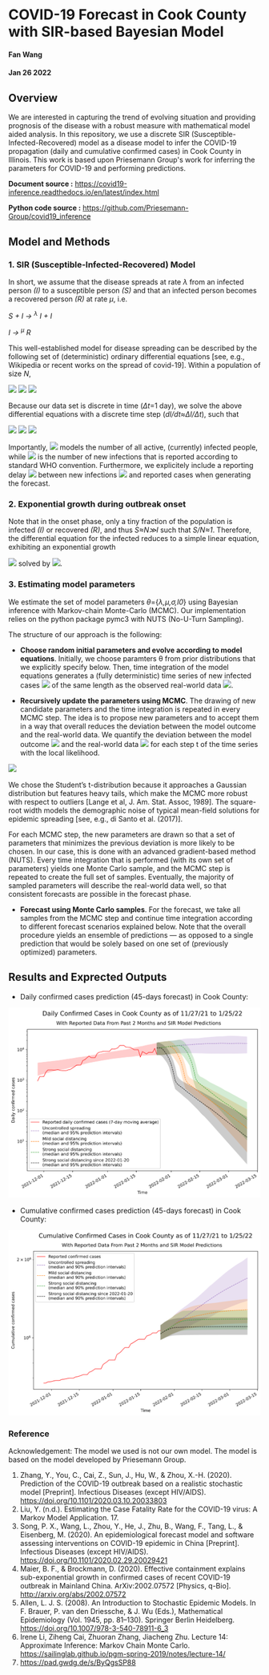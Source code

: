 # COVID-19 Forecast in Cook County with SIR-based Bayesian Model

#### Fan Wang
#### Jan 26 2022

## Overview
We are interested in capturing the trend of evolving situation and providing prognosis of the disease with a robust measure with mathematical model aided analysis. In this repository, we use a discrete SIR (Susceptible-Infected-Recovered) model as a disease model to infer the COVID-19 propagation (daily and cumulative confirmed cases) in Cook County in Illinois. This work is based upon Priesemann Group's work for inferring the parameters for COVID-19 and performing predictions.

**Document source :** <https://covid19-inference.readthedocs.io/en/latest/index.html>

**Python code source :** <https://github.com/Priesemann-Group/covid19_inference>

## Model and Methods
### 1. SIR (Susceptible-Infected-Recovered) Model
In short, we assume that the disease spreads at rate *λ* from an infected person *(I)* to a susceptible person *(S)* and that an infected person becomes a recovered person *(R)* at rate *μ*, i.e.

*S + I → <sup>λ</sup> I + I*


*I → <sup>μ</sup> R*

This well-established model for disease spreading can be described by the following set of (deterministic) ordinary differential equations [see, e.g., Wikipedia or recent works on the spread of covid-19]. Within a population of size *N*,

<img src="https://render.githubusercontent.com/render/math?math=dS/dt=-%5Clambda SI/N">

<img src="https://render.githubusercontent.com/render/math?math=dI/dt=%5Clambda SI/N -%5Cmu I">

<img src="https://render.githubusercontent.com/render/math?math=dR/dt=%5Cmu I">

Because our data set is discrete in time (*Δt*=1 day), we solve the above differential equations with a discrete time step (*dI/dt≈ΔI/Δt*), such that

<img src="https://render.githubusercontent.com/render/math?math=S_t - S_{t-1}=-%5Clambda %5Cdelta tS_t/NI_{t-1}=:-I^{new}_t">

<img src="https://render.githubusercontent.com/render/math?math=R_t-R_t-1=%5Cmu %5Cdelta tI_{t-1}=:R^{new}_t">

<img src="https://render.githubusercontent.com/render/math?math=I_t-I_{t-1}=(%5Clambda S_{t-1}/N-%5Cmu )%5Cdelta tI_{t-1}=I^{new}_t-R^{new}_t">


Importantly, <img src="https://render.githubusercontent.com/render/math?math=I_t"> models the number of all active, (currently) infected people, while <img src="https://render.githubusercontent.com/render/math?math=I^{new}_t"> is the number of new infections that is reported according to standard WHO convention. Furthermore, we explicitely include a reporting delay <img src="https://render.githubusercontent.com/render/math?math=D"> between new infections <img src="https://render.githubusercontent.com/render/math?math=I^{new}_t"> and reported cases when generating the forecast.

### 2. Exponential growth during outbreak onset

Note that in the onset phase, only a tiny fraction of the population is infected *(I)* or recovered *(R)*, and thus *S≈N≫I* such that *S/N≈1*. Therefore, the differential equation for the infected reduces to a simple linear equation, exhibiting an exponential growth

<img src="https://render.githubusercontent.com/render/math?math=dI/dt=(%5Clambda -%5Cmu )I"> solved by <img src="https://render.githubusercontent.com/render/math?math=I(t)=I(0) e^{(%5Clambda -%5Cmu )t}">.

### 3. Estimating model parameters

We estimate the set of model parameters *θ*={*λ,μ,σ,I0*} using Bayesian inference with Markov-chain Monte-Carlo (MCMC). Our implementation relies on the python package pymc3 with NUTS (No-U-Turn Sampling).

The structure of our approach is the following:

* **Choose random initial parameters and evolve according to model equations**. Initially, we choose paramters θ from prior distributions that we explicitly specify below. Then, time integration of the model equations generates a (fully deterministic) time series of new infected cases <img src="https://render.githubusercontent.com/render/math?math=I^{new}(%5Ctheta)={I^{new}_t(%5Ctheta)}"> of the same length as the observed real-world data <img src="https://render.githubusercontent.com/render/math?math=I^{new}={I^{new}_t} ">.

* **Recursively update the parameters using MCMC**. The drawing of new candidate parameters and the time integration is repeated in every MCMC step. The idea is to propose new parameters and to accept them in a way that overall reduces the deviation between the model outcome and the real-world data. We quantify the deviation between the model outcome <img src="https://render.githubusercontent.com/render/math?math=I^{new}_t(%5Ctheta)"> and the real-world data <img src="https://render.githubusercontent.com/render/math?math=I^{new}_t"> for each step t of the time series with the local likelihood.

 <img src="https://render.githubusercontent.com/render/math?math=p(I^{new}_t |%5Ctheta )~StudentT%5Cnu =4(mean=I^{new}_t(%5Ctheta),width=%5Csigma \sqrt{I^{new}_t(%5Ctheta)})">

  We chose the Student’s t-distribution because it approaches a Gaussian distribution but features heavy tails, which make the MCMC more robust with respect to outliers [Lange et al, J. Am. Stat. Assoc, 1989]. The square-root width models the demographic noise of typical mean-field solutions for epidemic spreading [see, e.g., di Santo et al. (2017)].

  For each MCMC step, the new parameters are drawn so that a set of parameters that minimizes the previous deviation is more likely to be chosen. In our case, this is done with an advanced gradient-based method (NUTS). Every time integration that is performed (with its own set of parameters) yields one Monte Carlo sample, and the MCMC step is repeated to create the full set of samples. Eventually, the majority of sampled parameters will describe the real-world data well, so that consistent forecasts are possible in the forecast phase.

* **Forecast using Monte Carlo samples**. For the forecast, we take all samples from the MCMC step and continue time integration according to different forecast scenarios explained below. Note that the overall procedure yields an ensemble of predictions — as opposed to a single prediction that would be solely based on one set of (previously optimized) parameters.

## Results and Exprected Outputs

* Daily confirmed cases prediction (45-days forecast) in Cook County:

![Alt text](cook_county_daily_sir.svg?raw=true "Title")

* Cumulative confirmed cases prediction (45-days forecast) in Cook County:

![Alt text](cook_county_total_sir.svg?raw=true "Title")

### Reference
Acknowledgement: The model we used is not our own model. The model is based on the model developed by Priesemann Group.
1. Zhang, Y., You, C., Cai, Z., Sun, J., Hu, W., & Zhou, X.-H. (2020). Prediction of the COVID-19 outbreak based on a realistic stochastic model [Preprint]. Infectious Diseases (except HIV/AIDS). https://doi.org/10.1101/2020.03.10.20033803
2. Liu, Y. (n.d.). Estimating the Case Fatality Rate for the COVID-19 virus: A Markov Model Application. 17.
3. Song, P. X., Wang, L., Zhou, Y., He, J., Zhu, B., Wang, F., Tang, L., & Eisenberg, M. (2020). An epidemiological forecast model and software assessing interventions on COVID-19 epidemic in China [Preprint]. Infectious Diseases (except HIV/AIDS). https://doi.org/10.1101/2020.02.29.20029421
4. Maier, B. F., & Brockmann, D. (2020). Effective containment explains sub-exponential growth in confirmed cases of recent COVID-19 outbreak in Mainland China. ArXiv:2002.07572 [Physics, q-Bio]. http://arxiv.org/abs/2002.07572
5. Allen, L. J. S. (2008). An Introduction to Stochastic Epidemic Models. In F. Brauer, P. van den Driessche, & J. Wu (Eds.), Mathematical Epidemiology (Vol. 1945, pp. 81–130). Springer Berlin Heidelberg. https://doi.org/10.1007/978-3-540-78911-6_3
6. Irene Li, Ziheng Cai, Zhuoran Zhang, Jiacheng Zhu. Lecture 14: Approximate Inference: Markov Chain Monte Carlo. https://sailinglab.github.io/pgm-spring-2019/notes/lecture-14/
7. https://pad.gwdg.de/s/ByQgsSP88
